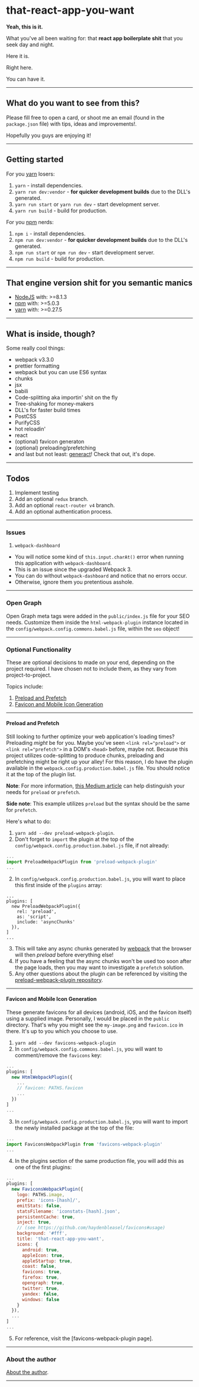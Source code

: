 # that-react-app-you-want
**Yeah, this is it.**

What you've all been waiting for: that **react app boilerplate shit** that you seek day and night.

Here it is.

Right here.

You can have it.

---

## What do you want to see from this?
Please fill free to open a card, or shoot me an email (found in the `package.json` file) with tips, ideas and improvements!.

Hopefully you guys are enjoying it!

---

## Getting started
For you [yarn] losers:
1. `yarn` - install dependencies.
2. `yarn run dev:vendor` - **for quicker development builds** due to the DLL's generated.
3. `yarn run start` or `yarn run dev` - start development server.
4. `yarn run build` - build for production.

For you [npm] nerds:
1. `npm i` - install dependencies.
2. `npm run dev:vendor` - **for quicker development builds** due to the DLL's generated.
3. `npm run start` or `npm run dev` - start development server.
4. `npm run build` - build for production.

---

## That engine version shit for you semantic manics
- [NodeJS] with: >=8.1.3
- [npm] with: >=5.0.3
- [yarn] with: >=0.27.5

---

## What is inside, though?
Some really cool things:

- webpack v3.3.0
- prettier formatting
- webpack but you can use ES6 syntax
- chunks
- jsx
- babili
- Code-splitting aka importin' shit on the fly
- Tree-shaking for money-makers
- DLL's for faster build times
- PostCSS
- PurifyCSS
- hot reloadin'
- react
- (optional) favicon generaton
- (optional) preloading/prefetching
- and last but not least: [generact]! Check that out, it's dope.

---

## Todos
1. Implement testing
2. Add an optional `redux` branch.
3. Add an optional `react-router v4` branch.
4. Add an optional authentication process.

---

### Issues

1. `webpack-dashboard`
- You will notice some kind of `this.input.charAt()` error when running this application with `webpack-dashboard`.
- This is an issue since the upgraded Webpack 3.
- You can do without `webpack-dashboard` and notice that no errors occur.
- Otherwise, ignore them you pretentious asshole.

---

### Open Graph
Open Graph meta tags were added in the `public/index.js` file for your SEO needs.  Customize them inside the `html-webpack-plugin` instance located in the `config/webpack.config.commons.babel.js` file, within the `seo` object!

---

### Optional Functionality
These are optional decisions to made on your end, depending on the project required.  I have chosen not to include them, as they vary from project-to-project.

Topics include:

1. [Preload and Prefetch]
2. [Favicon and Mobile Icon Generation]

---

#### Preload and Prefetch
Still looking to further optimize your web application's loading times?  Preloading *might* be for you.  Maybe you've seen `<link rel="preload">` or `<link rel="prefetch">` in a DOM's `<head>` before, maybe not.  Because this project utilizes code-splitting to produce chunks, preloading and prefetching might be right up your alley!  For this reason, I do have the plugin available in the `webpack.config.production.babel.js` file.  You should notice it at the top of the plugin list.

**Note**: For more information, [this Medium article] can help distinguish your needs for `preload` or `prefetch`.

**Side note**: This example utilizes `preload` but the syntax should be the same for `prefetch`.

Here's what to do:
1. `yarn add --dev preload-webpack-plugin`.
2. Don't forget to `import` the plugin at the top of the `config/webpack.config.production.babel.js` file, if not already:

```js
...
import PreloadWebpackPlugin from 'preload-webpack-plugin'
...
```
2. In `config/webpack.config.production.babel.js`, you will want to place this first inside of the `plugins` array:

```
...
plugins: [
  new PreloadWebpackPlugin({
    rel: 'preload',
    as: 'script',
    include: 'asyncChunks'
  }),
]
...
```
3. This will take any async chunks generated by [webpack] that the browser will then *preload* before everything else!
4. If you have a feeling that the async chunks won't be used too soon after the page loads, then you may want to investigate a `prefetch` solution.
5. Any other questions about the plugin can be referenced by visiting the [preload-webpack-plugin repository].

---

#### Favicon and Mobile Icon Generation
These generate favicons for all devices (android, iOS, and the favicon itself) using a supplied image.  Personally, I would be placed in the `public` directory.  That's why you might see the `my-image.png` and `favicon.ico` in there.  It's up to you which you choose to use.

1. `yarn add --dev favicons-webpack-plugin`
2. In `config/webpack.config.commons.babel.js`, you will want to comment/remove the `favicons` key:

```js
...
plugins: [
  new HtmlWebpackPlugin({
    ...
    // favicon: PATHS.favicon
    ...
  })
]
...
```
3. In `config/webpack.config.production.babel.js`, you will want to import the newly installed package at the top of the file:

```js
...
import FaviconsWebpackPlugin from 'favicons-webpack-plugin'
...
```
4. In the plugins section of the same production file, you will add this as one of the first plugins:

```js
...
plugins: [
  new FaviconsWebpackPlugin({
    logo: PATHS.image,
    prefix: 'icons-[hash]/',
    emitStats: false,
    statsFilename: 'iconstats-[hash].json',
    persistentCache: true,
    inject: true,
    // (see https://github.com/haydenbleasel/favicons#usage)
    background: '#fff',
    title: 'that-react-app-you-want',
    icons: {
      android: true,
      appleIcon: true,
      appleStartup: true,
      coast: false,
      favicons: true,
      firefox: true,
      opengraph: true,
      twitter: true,
      yandex: false,
      windows: false
    }
  }),
  ...
]
...
```
5. For reference, visit the [favicons-webpack-plugin page].

---

### About the author
[About the author].

---
  [About the author]: <http://mcardle.tech/>
  [Favicon and Mobile Icon Generation]: <#faviconandmobileicongeneration>
  [favicons-webpack-plugin pageÂ]: <https://github.com/jantimon/favicons-webpack-plugin/>
  [generact]: <https://github.com/diegohaz/generact/>
  [NodeJS]: <https://nodejs.com/>
  [npm]: <https://npmjs.com/>
  [Preload and Prefetch]: <#preloadandprefetch>
  [preload-webpack-plugin repository]: <https://github.com/googlechrome/preload-webpack-plugin/>
  [this Medium article]: <https://medium.com/reloading/preload-prefetch-and-priorities-in-chrome-776165961bbf/>
  [webpack]: <https://webpack.js.org/>
  [yarn]: <https://yarnpkg.com/>
